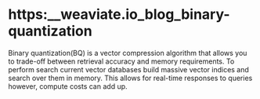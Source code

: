 # https:\_\_weaviate.io_blog_binary-quantization

Binary quantization(BQ) is a vector compression algorithm that allows you to trade-off between retrieval accuracy and memory requirements. To perform search current vector databases build massive vector indices and search over them in memory. This allows for real-time responses to queries however, compute costs can add up.
